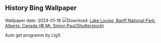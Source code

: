 ## History Bing Wallpaper
Wallpaper date: 2024-01-16
![](https://www.bing.com/th?id=OHR.LakeLouise_EN-IN3194487086_UHD.jpg&w=1000)Download: [Lake Louise, Banff National Park, Alberta, Canada (© Mr. Simon Paul/Shutterstock)](https://www.bing.com/th?id=OHR.LakeLouise_EN-IN3194487086_UHD.jpg)

Auto get programm by LtgX
